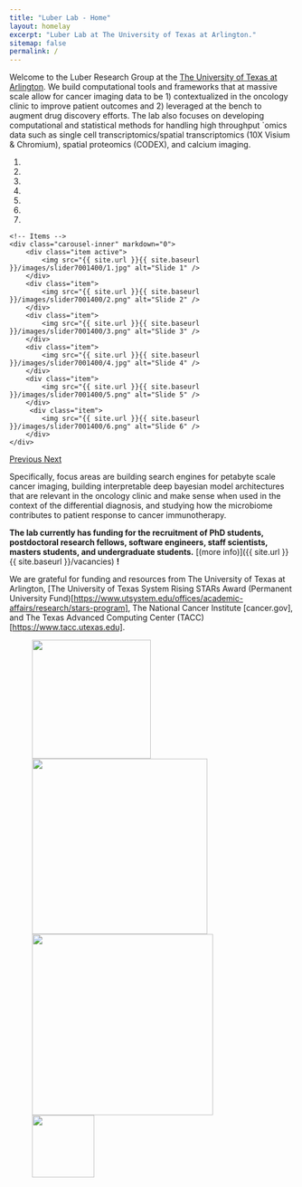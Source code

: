```yaml
---
title: "Luber Lab - Home"
layout: homelay
excerpt: "Luber Lab at The University of Texas at Arlington."
sitemap: false
permalink: /
---
```


Welcome to the Luber Research Group at the [The University of Texas at Arlington](https://www.uta.edu). We build computational tools and frameworks that at massive scale allow for cancer imaging data to be 1) contextualized in the oncology clinic to improve patient outcomes and 2) leveraged at the bench to augment drug discovery efforts. The lab also focuses on developing computational and statistical methods for handling high throughput `omics data such as single cell transcriptomics/spatial transcriptomics (10X Visium & Chromium), spatial proteomics (CODEX), and calcium imaging.


<div markdown="0" id="carousel" class="carousel slide" data-ride="carousel" data-interval="4000" data-pause="hover" >
    <!-- Menu -->
    <ol class="carousel-indicators">
        <li data-target="#carousel" data-slide-to="0" class="active"></li>
        <li data-target="#carousel" data-slide-to="1"></li>
        <li data-target="#carousel" data-slide-to="2"></li>
        <li data-target="#carousel" data-slide-to="3"></li>
        <li data-target="#carousel" data-slide-to="4"></li>
        <li data-target="#carousel" data-slide-to="5"></li>
        <li data-target="#carousel" data-slide-to="6"></li>
    </ol>

    <!-- Items -->
    <div class="carousel-inner" markdown="0">
        <div class="item active">
            <img src="{{ site.url }}{{ site.baseurl }}/images/slider7001400/1.jpg" alt="Slide 1" />
        </div>
        <div class="item">
            <img src="{{ site.url }}{{ site.baseurl }}/images/slider7001400/2.png" alt="Slide 2" />
        </div>
        <div class="item">
            <img src="{{ site.url }}{{ site.baseurl }}/images/slider7001400/3.png" alt="Slide 3" />
        </div>
        <div class="item">
            <img src="{{ site.url }}{{ site.baseurl }}/images/slider7001400/4.jpg" alt="Slide 4" />
        </div>
        <div class="item">
            <img src="{{ site.url }}{{ site.baseurl }}/images/slider7001400/5.png" alt="Slide 5" />
        </div>
         <div class="item">
            <img src="{{ site.url }}{{ site.baseurl }}/images/slider7001400/6.png" alt="Slide 6" />
        </div>
    </div>
  <a class="left carousel-control" href="#carousel" role="button" data-slide="prev">
    <span class="glyphicon glyphicon-chevron-left" aria-hidden="true"></span>
    <span class="sr-only">Previous</span>
  </a>
  <a class="right carousel-control" href="#carousel" role="button" data-slide="next">
    <span class="glyphicon glyphicon-chevron-right" aria-hidden="true"></span>
    <span class="sr-only">Next</span>
  </a>
</div>

Specifically, focus areas are building search engines for petabyte scale cancer imaging, building interpretable deep bayesian model architectures that are relevant in the oncology clinic and make sense when used in the context of the differential diagnosis, and studying how the microbiome contributes to patient response to cancer immunotherapy.

 **The lab currently has funding for the recruitment of PhD students, postdoctoral research fellows, software engineers, staff scientists, masters students, and undergraduate students.** [(more info)]({{ site.url }}{{ site.baseurl }}/vacancies) **!**


We are grateful for funding and resources from The University of Texas at Arlington, [The University of Texas System Rising STARs Award (Permanent University Fund)[https://www.utsystem.edu/offices/academic-affairs/research/stars-program], The National Cancer Institute [cancer.gov], and The Texas Advanced Computing Center (TACC) [https://www.tacc.utexas.edu].

<figure class="fourth">
  <img src="{{ site.url }}{{ site.baseurl }}/images/logopic/1.png" style="width: 210px">
  <img src="{{ site.url }}{{ site.baseurl }}/images/logopic/2.svg" style="width: 310px">
  <img src="{{ site.url }}{{ site.baseurl }}/images/logopic/3.png" style="width: 320px">
  <img src="{{ site.url }}{{ site.baseurl }}/images/logopic/4.jpeg" style="width: 110px">
</figure>

